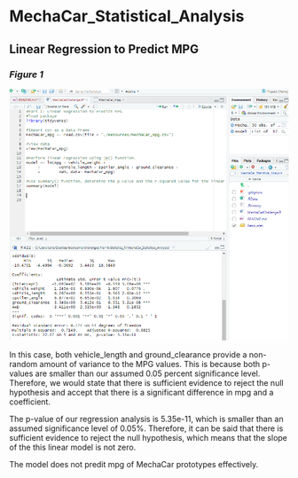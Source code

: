 # MechaCar_Statistical_Analysis

## Linear Regression to Predict MPG

### *Figure 1*

![Alt text](Resources/Part1_screenshot.png)

In this case, both vehicle_length and ground_clearance provide a non-random amount of variance to the MPG values.  This is because both p-values are smaller than our assumed 0.05 percent significance level. Therefore, we would state that there is sufficient evidence to reject the null hypothesis and accept that there is a significant difference in mpg and a coefficient.

The p-value of our regression analysis is 5.35e-11, which is smaller than an assumed significance level of 0.05%.  Therefore, it can be said that there is sufficient evidence to reject the null hypothesis, which means that the slope of the this linear model is not zero. 

The model does not predit mpg of MechaCar prototypes effectively.